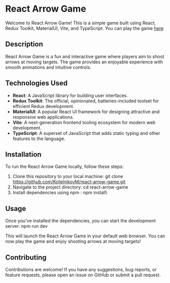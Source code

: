 # React Arrow Game

Welcome to React Arrow Game! This is a simple game built using React, Redux Toolkit, MaterialUI, Vite, and TypeScript.
You can play the game [here](https://kotelnikovm.github.io/react-arrow-game/)

## Description

React Arrow Game is a fun and interactive game where players aim to shoot arrows at moving targets. The game provides an enjoyable experience with smooth animations and intuitive controls.

## Technologies Used

- **React**: A JavaScript library for building user interfaces.
- **Redux Toolkit**: The official, opinionated, batteries-included toolset for efficient Redux development.
- **MaterialUI**: A popular React UI framework for designing attractive and responsive web applications.
- **Vite**: A next-generation frontend tooling ecosystem for modern web development.
- **TypeScript**: A superset of JavaScript that adds static typing and other features to the language.

## Installation

To run the React Arrow Game locally, follow these steps:

1. Clone this repository to your local machine: git clone https://github.com/KotelnikovM/react-arrow-game.git
2. Navigate to the project directory: cd react-arrow-game
3. Install dependencies using npm : npm install\

## Usage

Once you've installed the dependencies, you can start the development server: npm run dev


This will launch the React Arrow Game in your default web browser. You can now play the game and enjoy shooting arrows at moving targets!

## Contributing

Contributions are welcome! If you have any suggestions, bug reports, or feature requests, please open an issue on GitHub or submit a pull request.




